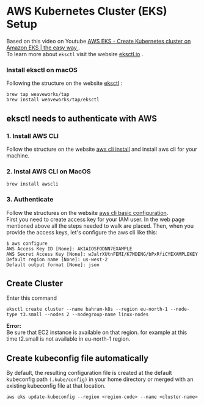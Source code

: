 # AWS Kubernetes Cluster (EKS) Setup
Based on this video on Youtube [AWS EKS - Create Kubernetes cluster on Amazon EKS | the easy way
](https://www.youtube.com/watch?v=p6xDCz00TxU&t=668s).  
To learn more about ``eksctl`` visit the websire [eksctl.io](https://eksctl.io/) .

### Install eksctl on macOS
Following the structure on the website [eksctl](https://github.com/weaveworks/eksctl) :
```shell
brew tap weaveworks/tap
brew install weaveworks/tap/eksctl
```

## eksctl needs to authenticate with AWS

### 1. Install AWS CLI
Follow the structure on the website [aws cli install](https://docs.aws.amazon.com/cli/latest/userguide/getting-started-install.html) and install aws cli for your machine. 
### 2. Instal AWS CLI on MacOS
```shell
brew install awscli
```
### 3. Authenticate
Follow the structures on the website [aws cli basic configuration](https://docs.aws.amazon.com/cli/latest/userguide/cli-configure-quickstart.html).  
First you need to create access key for your IAM user. In the web page mentioned above all the steps needed to walk are placed. Then, when you provide the access keys, let's configure the aws cli like this:
```shell
$ aws configure
AWS Access Key ID [None]: AKIAIOSFODNN7EXAMPLE
AWS Secret Access Key [None]: wJalrXUtnFEMI/K7MDENG/bPxRfiCYEXAMPLEKEY
Default region name [None]: us-west-2
Default output format [None]: json
```
 

## Create Cluster
Enter this command
```shell
eksctl create cluster --name bahram-k8s --region eu-north-1 --node-type t3.small --nodes 2 --nodegroup-name linux-nodes
```
**Error:**  
Be sure that EC2 instance is available on that region. for example at this time t2.small is not available in eu-north-1 region. 

## Create kubeconfig file automatically
By default, the resulting configuration file is created at the default kubeconfig path ``(.kube/config)`` in your home directory or merged with an existing kubeconfig file at that location.
```shell
aws eks update-kubeconfig --region <region-code> --name <cluster-name>
```
